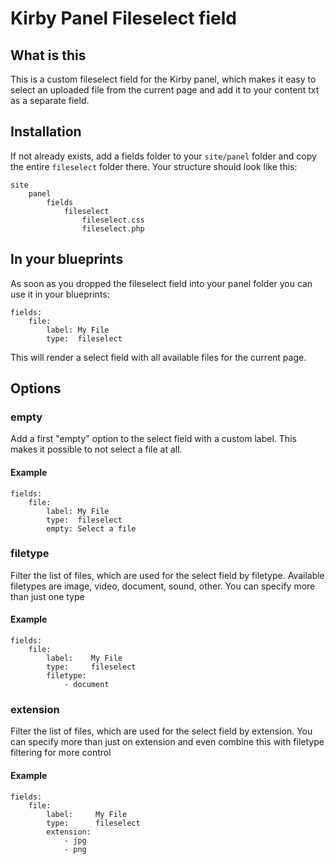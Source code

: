 # Kirby Panel Fileselect field

## What is this

This is a custom fileselect field for the Kirby panel, which makes it easy to select an uploaded file from the current page and add it to your content txt as a separate field.

## Installation

If not already exists, add a fields folder to your `site/panel` folder and copy the entire `fileselect` folder there. Your structure should look like this: 

	site
		panel
			fields
				fileselect
					fileselect.css
					fileselect.php

## In your blueprints

As soon as you dropped the fileselect field into your panel folder you can use it in your blueprints: 

	fields:
		file: 
			label: My File
			type:  fileselect

This will render a select field with all available files for the current page. 

## Options

### empty

Add a first "empty" option to the select field with a custom label. This makes it possible to not select a file at all. 

#### Example

	fields:
		file: 
			label: My File
			type:  fileselect
			empty: Select a file


### filetype

Filter the list of files, which are used for the select field by filetype. Available filetypes are image, video, document, sound, other. You can specify more than just one type

#### Example

	fields:
		file: 
			label:    My File
			type:     fileselect
			filetype: 
				- document

### extension

Filter the list of files, which are used for the select field by extension. You can specify more than just on extension and even combine this with filetype filtering for more control 

#### Example

	fields:
		file: 
			label:     My File
			type:      fileselect
			extension: 
				- jpg
				- png
